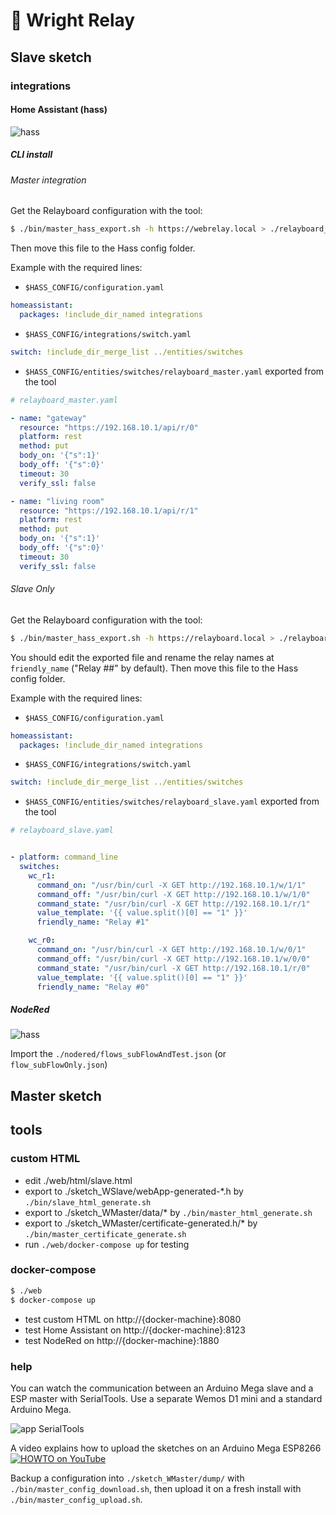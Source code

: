 # 🚥 Wright Relay


## Slave sketch


### integrations

#### Home Assistant (hass)

![hass](./hass/preview.png)


##### CLI install

###### Master integration

Get the Relayboard configuration with the tool: 
```bash
$ ./bin/master_hass_export.sh -h https://webrelay.local > ./relayboard_master.yaml
```

Then move this file to the Hass config folder. 

Example with the required lines:


- `$HASS_CONFIG/configuration.yaml`
```yaml
homeassistant:
  packages: !include_dir_named integrations
```
- `$HASS_CONFIG/integrations/switch.yaml`
```yaml
switch: !include_dir_merge_list ../entities/switches
```
- `$HASS_CONFIG/entities/switches/relayboard_master.yaml` exported from the tool
```yaml
# relayboard_master.yaml

- name: "gateway"
  resource: "https://192.168.10.1/api/r/0"
  platform: rest
  method: put
  body_on: '{"s":1}'
  body_off: '{"s":0}'
  timeout: 30
  verify_ssl: false

- name: "living room"
  resource: "https://192.168.10.1/api/r/1"
  platform: rest
  method: put
  body_on: '{"s":1}'
  body_off: '{"s":0}'
  timeout: 30
  verify_ssl: false

```



###### Slave Only

Get the Relayboard configuration with the tool: 
```bash
$ ./bin/master_hass_export.sh -h https://relayboard.local > ./relayboard_slave.yaml
```

You should edit the exported file and rename the relay names at `friendly_name` ("Relay ##" by default).
Then move this file to the Hass config folder. 

Example with the required lines:


- `$HASS_CONFIG/configuration.yaml`
```yaml
homeassistant:
  packages: !include_dir_named integrations
```
- `$HASS_CONFIG/integrations/switch.yaml`
```yaml
switch: !include_dir_merge_list ../entities/switches
```
- `$HASS_CONFIG/entities/switches/relayboard_slave.yaml` exported from the tool
```yaml
# relayboard_slave.yaml


- platform: command_line
  switches:
    wc_r1:
      command_on: "/usr/bin/curl -X GET http://192.168.10.1/w/1/1"
      command_off: "/usr/bin/curl -X GET http://192.168.10.1/w/1/0"
      command_state: "/usr/bin/curl -X GET http://192.168.10.1/r/1"
      value_template: '{{ value.split()[0] == "1" }}'
      friendly_name: "Relay #1"

    wc_r0:
      command_on: "/usr/bin/curl -X GET http://192.168.10.1/w/0/1"
      command_off: "/usr/bin/curl -X GET http://192.168.10.1/w/0/0"
      command_state: "/usr/bin/curl -X GET http://192.168.10.1/r/0"
      value_template: '{{ value.split()[0] == "1" }}'
      friendly_name: "Relay #0"

```


##### NodeRed

![hass](./nodered/preview.png)

Import the `./nodered/flows_subFlowAndTest.json` (or `flow_subFlowOnly.json`)


## Master sketch


## tools

### custom HTML

- edit ./web/html/slave.html
- export to ./sketch_WSlave/webApp-generated-*.h by `./bin/slave_html_generate.sh`
- export to ./sketch_WMaster/data/* by `./bin/master_html_generate.sh`
- export to ./sketch_WMaster/certificate-generated.h/* by `./bin/master_certificate_generate.sh`
- run `./web/docker-compose up` for testing

### docker-compose

```bash
$ ./web
$ docker-compose up
```

- test custom HTML on http://{docker-machine}:8080
- test Home Assistant on http://{docker-machine}:8123
- test NodeRed on http://{docker-machine}:1880

### help

You can watch the communication between an Arduino Mega slave and a ESP master with SerialTools.
Use a separate Wemos D1 mini and a standard Arduino Mega. 

![app SerialTools](./serialtools.png)


A video explains how to upload the sketches on an Arduino Mega ESP8266
[![HOWTO on YouTube](https://i.ytimg.com/vi_webp/7OckOeyoso8/maxresdefault.webp)](https://www.youtube.com/watch?v=7OckOeyoso8)

Backup a configuration into `./sketch_WMaster/dump/` with `./bin/master_config_download.sh`, 
then upload it on a fresh install with `./bin/master_config_upload.sh`.
